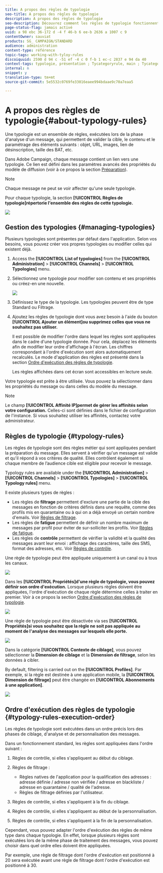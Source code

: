 ```yaml
---
title: A propos des règles de typologie
seo-title: A propos des règles de typologie
description: A propos des règles de typologie
seo-description: Découvrez comment les règles de typologie fonctionnent dans Adobe Campaign.
page-status-flag: jamais activé
uuid: a 98 ebc 36-172 d -4 f 46-b 6 ee-b 2636 a 1007 c 9
contentOwner: sauviat
products: SG_ CAMPAIGN/STANDARD
audience: administration
content-type: référence
topic-tags: working-with-tyloy-rules
discoiquuid: 2590 d 94 c -51 ef -4 c 0 f-b 1 ec-c 2837 e 94 da 40
context-tags: typologie, présentation ; Tycategoryrule, main ; Tycategoryrule, présentation
internal: n
snippet: y
translation-type: tm+mt
source-git-commit: 5e5532c0769fe33016eaee994bdaae9c70a7eaa5

---
```



# A propos des règles de typologie{#about-typology-rules}

Une typologie est un ensemble de règles, exécutées lors de la phase d'analyse d'un message, qui permettent de valider la cible, le contenu et le paramétrage des éléments suivants : objet, URL, images, lien de désinscription, taille des BAT, etc.

Dans Adobe Campaign, chaque message contient un lien vers une typologie. Ce lien est défini dans les paramètres avancés des propriétés du modèle de diffusion (voir à ce propos la section [Préparation](../../administration/using/configuring-email-channel.md#preparation)).

>[!NOTE]
>
>Chaque message ne peut se voir affecter qu'une seule typologie.

Pour chaque typologie, la section **[!UICONTROL Règles de typologie]répertorie l'ensemble des règles de cette typologie.**

![](assets/typology_typo-rule-list.png)

## Gestion des typologies {#managing-typologies}

Plusieurs typologies sont présentes par défaut dans l'application. Selon vos besoins, vous pouvez créer vos propres typologies ou modifier celles qui existent déjà.

1. Access the **[!UICONTROL List of typologies]** from the **[!UICONTROL Administration]** &gt; **[!UICONTROL Channels]** &gt; **[!UICONTROL Typologies]** menu.
1. Sélectionnez une typologie pour modifier son contenu et ses propriétés ou créez-en une nouvelle.

   ![](assets/typology_list.png)

1. Définissez le type de la typologie. Les typologies peuvent être de type Standard ou Filtrage.
1. Ajoutez les règles de typologie dont vous avez besoin à l'aide du bouton **[!UICONTROL Ajouter un élément]ou supprimez celles que vous ne souhaitez pas utiliser.**

   Il est possible de modifier l'ordre dans lequel les règles sont appliquées dans le cadre d'une typologie donnée. Pour cela, déplacez les éléments afin de modifier leur ordre d'affichage à l'écran. Les chiffres correspondant à l'ordre d'exécution sont alors automatiquement recalculés. Le mode d'application des règles est présenté dans la section [Ordre d'exécution des règles de typologie](../../administration/using/about-typology-rules.md#typology-rules-execution-order).

   Les règles affichées dans cet écran sont accessibles en lecture seule.

Votre typologie est prête à être utilisée. Vous pouvez la sélectionner dans les propriétés du message ou dans celles du modèle du message.

>[!NOTE]
>
>Le champ **[!UICONTROL Affinité IP]permet de gérer les affinités selon votre configuration.** Celles-ci sont définies dans le fichier de configuration de l'instance. Si vous souhaitez utiliser les affinités, contactez votre administrateur.

## Règles de typologie {#typology-rules}

Les règles de typologie sont des règles métier qui sont appliquées pendant la préparation du message. Elles servent à vérifier qu'un message est valide et qu'il répond à vos critères de qualité. Elles contrôlent également si chaque membre de l’audience cible est éligible pour recevoir le message.

Typology rules are available under the **[!UICONTROL Administration]** &gt; **[!UICONTROL Channels]** &gt; **[!UICONTROL Typologies]** &gt; **[!UICONTROL Typology rules]** menu.

Il existe plusieurs types de règles :

* Les règles de **filtrage** permettent d'exclure une partie de la cible des messages en fonction de critères définis dans une requête, comme des profils mis en quarantaine ou à qui on a déjà envoyé un certain nombre d'emails. Voir [Règles de filtrage](../../administration/using/filtering-rules.md).
* Les règles de **fatigue** permettent de définir un nombre maximum de messages par profil pour éviter de sur-solliciter les profils. Voir [Règles de fatigue](../../administration/using/fatigue-rules.md).
* Les règles de **contrôle** permettent de vérifier la validité et la qualité des messages avant leur envoi : affichage des caractères, taille des SMS, format des adresses, etc. Voir [Règles de contrôle](../../administration/using/control-rules.md).

Une règle de typologie peut être appliquée uniquement à un canal ou à tous les canaux.

![](assets/typology_channel.png)

Dans les **[!UICONTROL Propriétés]d'une règle de typologie, vous pouvez définir son ordre d'exécution.** Lorsque plusieurs règles doivent être appliquées, l'ordre d'exécution de chaque règle détermine celles à traiter en premier. Voir à ce propos la section [Ordre d'exécution des règles de typologie](../../administration/using/about-typology-rules.md#typology-rules-execution-order).

![](assets/typology_rule-active.png)

Une règle de typologie peut être désactivée via ses **[!UICONTROL Propriétés]si vous souhaitez que la règle ne soit pas appliquée au moment de l'analyse des messages sur lesquels elle porte.**

![](assets/typology_rule-order.png)

Dans la catégorie **[!UICONTROL Contexte de ciblage]**, vous pouvez sélectionner la **Dimension de ciblage** et la **Dimension de filtrage**, selon les données à cibler.

By default, filtering is carried out on the **[!UICONTROL Profiles]**. Par exemple, si la règle est destinée à une application mobile, la **[!UICONTROL Dimension de filtrage]** peut être changée en **[!UICONTROL Abonnements à une application]**.

![](assets/typology_rule-order_2.png)

## Ordre d'exécution des règles de typologie {#typology-rules-execution-order}

Les règles de typologie sont exécutées dans un ordre précis lors des phases de ciblage, d'analyse et de personnalisation des messages.

Dans un fonctionnement standard, les règles sont appliquées dans l'ordre suivant :

1. Règles de contrôle, si elles s'appliquent au début du ciblage.
1. Règles de filtrage :

   * Règles natives de l'application pour la qualification des adresses : adresse définie / adresse non vérifiée / adresse en blackliste / adresse en quarantaine / qualité de l'adresse.
   * Règles de filtrage définies par l'utilisateur.

1. Règles de contrôle, si elles s'appliquent à la fin du ciblage.
1. Règles de contrôle, si elles s'appliquent au début de la personnalisation.
1. Règles de contrôle, si elles s'appliquent à la fin de la personnalisation.

Cependant, vous pouvez adapter l'ordre d'exécution des règles de même type dans chaque typologie. En effet, lorsque plusieurs règles sont exécutées lors de la même phase de traitement des messages, vous pouvez choisir dans quel ordre elles doivent être appliquées.

Par exemple, une règle de filtrage dont l'ordre d'exécution est positionné à 20 sera exécutée avant une règle de filtrage dont l'ordre d'exécution est positionné à 30.
